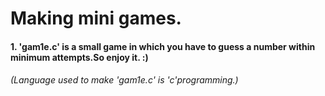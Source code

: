 # Making mini games.

#### 1. 'gam1e.c' is a small game in which you have to guess a number within minimum attempts.So enjoy it. :)
######   (Language used to make 'gam1e.c' is 'c'programming.)
